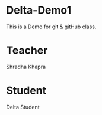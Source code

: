 # Delta-Demo1
This is a Demo for git &amp; gitHub class.

# Teacher 
Shradha Khapra

# Student
Delta Student
